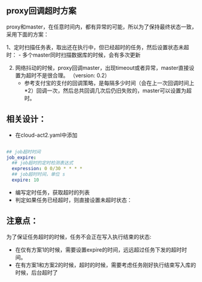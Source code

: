## proxy回调超时方案

proxy和master，在任意时间内，都有异常的可能，所以为了保持最终状态一致，采用下面的方案：


1、定时扫描任务表，取出还在执行中，但已经超时的任务，然后设置状态未超时：
     - 多个master同时扫描数据库的时候，会有多次更新

2. 网络抖动的时候，proxy回调master，出现timeout或者异常，master直接设置为超时不是很合理。  （version: 0.2）
     - 参考支付宝的支付的回调策略，是每隔多少时间（会在上一次回调时间上*2）回调一次，然后总共回调几次后仍旧失败的，master可以设置为超时。


## 相关设计：

- 在cloud-act2.yaml中添加

```yaml

## job超时时间
job_expire:
  ## job超时的定时检测表达式
  expression: 0 0/30 * * * *
  ## job超时时间，单位 s
  expire: 10
```

- 编写定时任务，获取超时的列表
- 判定如果任务已经超时，则直接设置未超时状态：


## 注意点：

为了保证任务超时的时候，任务不会正在写入执行结束的状态:

- 在仅有方案1的时候，需要设置expire的时间，远远超过任务下发的超时时间。
- 在有方案1和方案2的时候，超时的时候，需要考虑任务刚好执行结束写入库的时候，后台超时了


